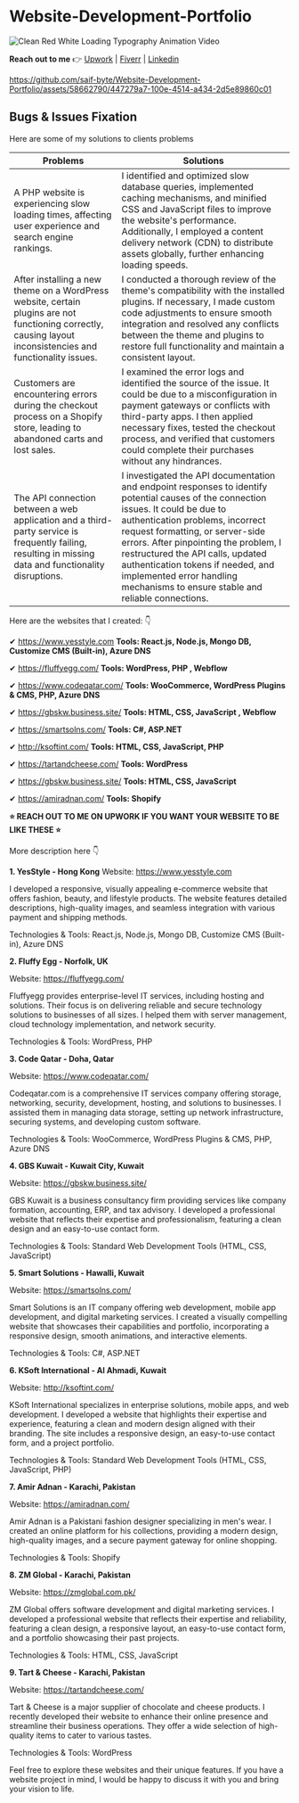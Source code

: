 # Website-Development-Portfolio


![Clean Red White Loading Typography Animation Video](https://github.com/saif-byte/Website-Development-Portfolio/assets/58662790/246d1deb-b9a2-4603-ad97-25ba0ea8f352)

**Reach out to me** 👉 
[Upwork](https://www.upwork.com/freelancers/~019e7098e4a23d95de) |
[Fiverr](https://www.fiverr.com/crest_experts) | 
[Linkedin](https://www.linkedin.com/in/saifullahkhan-ibacsundergrad/)

https://github.com/saif-byte/Website-Development-Portfolio/assets/58662790/447279a7-100e-4514-a434-2d5e89860c01

## Bugs & Issues Fixation

Here are some of my solutions to clients problems

Problems | Solutions
--- | --- 
A PHP website is experiencing slow loading times, affecting user experience and search engine rankings. | I identified and optimized slow database queries, implemented caching mechanisms, and minified CSS and JavaScript files to improve the website's performance. Additionally, I employed a content delivery network (CDN) to distribute assets globally, further enhancing loading speeds.
After installing a new theme on a WordPress website, certain plugins are not functioning correctly, causing layout inconsistencies and functionality issues. | I conducted a thorough review of the theme's compatibility with the installed plugins. If necessary, I made custom code adjustments to ensure smooth integration and resolved any conflicts between the theme and plugins to restore full functionality and maintain a consistent layout.
Customers are encountering errors during the checkout process on a Shopify store, leading to abandoned carts and lost sales. | I examined the error logs and identified the source of the issue. It could be due to a misconfiguration in payment gateways or conflicts with third-party apps. I then applied necessary fixes, tested the checkout process, and verified that customers could complete their purchases without any hindrances. 
The API connection between a web application and a third-party service is frequently failing, resulting in missing data and functionality disruptions. | I investigated the API documentation and endpoint responses to identify potential causes of the connection issues. It could be due to authentication problems, incorrect request formatting, or server-side errors. After pinpointing the problem, I restructured the API calls, updated authentication tokens if needed, and implemented error handling mechanisms to ensure stable and reliable connections.


Here are the websites that I created: 👇   

✔ https://www.yesstyle.com                __Tools: React.js, Node.js, Mongo DB, Customize CMS (Built-in), Azure DNS__

✔ https://fluffyegg.com/                  __Tools: WordPress, PHP , Webflow__
  
✔ https://www.codeqatar.com/              __Tools: WooCommerce, WordPress Plugins & CMS, PHP, Azure DNS__

✔ https://gbskw.business.site/            __Tools: HTML, CSS, JavaScript , Webflow__

✔ https://smartsolns.com/                 __Tools: C#, ASP.NET__

✔ http://ksoftint.com/                    __Tools: HTML, CSS, JavaScript, PHP__

✔ https://tartandcheese.com/              __Tools: WordPress__

✔ https://gbskw.business.site/            __Tools: HTML, CSS, JavaScript__

✔ https://amiradnan.com/                  __Tools: Shopify__

**⭐ REACH OUT TO ME ON UPWORK IF YOU WANT YOUR WEBSITE TO BE LIKE THESE ⭐**

More description here 👇

**1. YesStyle - Hong Kong**
Website: https://www.yesstyle.com

I developed a responsive, visually appealing e-commerce website that offers fashion, beauty, and lifestyle products. The website features detailed descriptions, high-quality images, and seamless integration with various payment and shipping methods.

Technologies & Tools: React.js, Node.js, Mongo DB, Customize CMS (Built-in), Azure DNS

**2. Fluffy Egg - Norfolk, UK**

Website: https://fluffyegg.com/

Fluffyegg provides enterprise-level IT services, including hosting and solutions. Their focus is on delivering reliable and secure technology solutions to businesses of all sizes. I helped them with server management, cloud technology implementation, and network security.

Technologies & Tools: WordPress, PHP

**3. Code Qatar - Doha, Qatar**

Website: https://www.codeqatar.com/

Codeqatar.com is a comprehensive IT services company offering storage, networking, security, development, hosting, and solutions to businesses. I assisted them in managing data storage, setting up network infrastructure, securing systems, and developing custom software.

Technologies & Tools: WooCommerce, WordPress Plugins & CMS, PHP, Azure DNS

**4. GBS Kuwait - Kuwait City, Kuwait**

Website: https://gbskw.business.site/

GBS Kuwait is a business consultancy firm providing services like company formation, accounting, ERP, and tax advisory. I developed a professional website that reflects their expertise and professionalism, featuring a clean design and an easy-to-use contact form.

Technologies & Tools: Standard Web Development Tools (HTML, CSS, JavaScript)

**5. Smart Solutions - Hawalli, Kuwait**

Website: https://smartsolns.com/

Smart Solutions is an IT company offering web development, mobile app development, and digital marketing services. I created a visually compelling website that showcases their capabilities and portfolio, incorporating a responsive design, smooth animations, and interactive elements.

Technologies & Tools: C#, ASP.NET

**6. KSoft International - Al Ahmadi, Kuwait**

Website: http://ksoftint.com/

KSoft International specializes in enterprise solutions, mobile apps, and web development. I developed a website that highlights their expertise and experience, featuring a clean and modern design aligned with their branding. The site includes a responsive design, an easy-to-use contact form, and a project portfolio.

Technologies & Tools: Standard Web Development Tools (HTML, CSS, JavaScript, PHP)

**7. Amir Adnan - Karachi, Pakistan**

Website: https://amiradnan.com/

Amir Adnan is a Pakistani fashion designer specializing in men's wear. I created an online platform for his collections, providing a modern design, high-quality images, and a secure payment gateway for online shopping.

Technologies & Tools: Shopify

**8. ZM Global - Karachi, Pakistan**

Website: https://zmglobal.com.pk/

ZM Global offers software development and digital marketing services. I developed a professional website that reflects their expertise and reliability, featuring a clean design, a responsive layout, an easy-to-use contact form, and a portfolio showcasing their past projects.

Technologies & Tools: HTML, CSS, JavaScript

**9. Tart & Cheese - Karachi, Pakistan**

Website: https://tartandcheese.com/

Tart & Cheese is a major supplier of chocolate and cheese products. I recently developed their website to enhance their online presence and streamline their business operations. They offer a wide selection of high-quality items to cater to various tastes.

Technologies & Tools: WordPress

Feel free to explore these websites and their unique features. If you have a website project in mind, I would be happy to discuss it with you and bring your vision to life.
